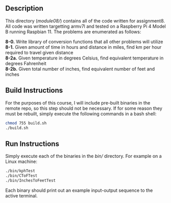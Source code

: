 ## Description

This directory (*module08/*) contains all of the code written for assignment8. All code was written targetting armv7l and tested on a Raspberry Pi 4 Model B running Raspbian 11. The problems are enumerated as follows:

**8-0.**  Write library of conversion functions that all other problems will utilize  
**8-1.**  Given amount of time in hours and distance in miles, find km per hour required to travel given distance  
**8-2a.** Given temperature in degrees Celsius, find equivalent temperature in degrees Fahrenheit  
**8-2b.** Given total number of inches, find equivalent number of feet and inches  

## Build Instructions

For the purposes of this course, I will include pre-built binaries in the remote repo, so this step should not be necessary. If for some reason they must be rebuilt, simply execute the following commands in a bash shell:

```bash
chmod 755 build.sh
./build.sh
```

## Run Instructions

Simply execute each of the binaries in the *bin/* directory. For example on a Linux machine:

```bash
./bin/kphTest
./bin/CToFTest
./bin/InchesToFeetTest
```

Each binary should print out an example input-output sequence to the active terminal.
